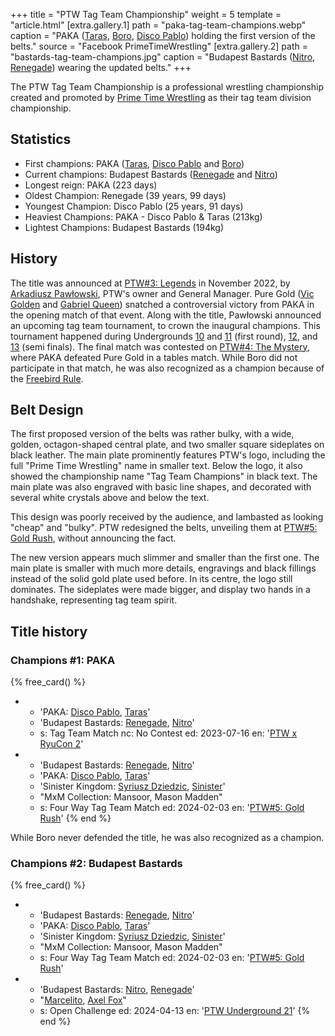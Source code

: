 +++
title = "PTW Tag Team Championship"
weight = 5
template = "article.html"
[extra.gallery.1]
path = "paka-tag-team-champions.webp"
caption = "PAKA ([Taras](@/w/taras.md), [Boro](@/w/boro.md), [Disco Pablo](@/w/disco-pablo.md)) holding the first version of the belts."
source = "Facebook PrimeTimeWrestling"
[extra.gallery.2]
path = "bastards-tag-team-champions.jpg"
caption = "Budapest Bastards ([Nitro](@/w/nitro.md), [Renegade](@/w/renegade.md)) wearing the updated belts."
+++

The PTW Tag Team Championship is a professional wrestling championship created and promoted by [Prime Time Wrestling](@/o/ptw.md) as their tag team division championship.

<!-- more -->

## Statistics

* First champions: PAKA ([Taras](@/w/taras.md), [Disco Pablo](@/w/disco-pablo.md) and [Boro](@/w/boro.md))
* Current champions: Budapest Bastards ([Renegade](@/w/renegade.md) and [Nitro](@/w/nitro.md))
* Longest reign: PAKA (223 days)
* Oldest Champion: Renegade (39 years, 99 days)
* Youngest Champion: Disco Pablo (25 years, 91 days)
* Heaviest Champions: PAKA - Disco Pablo & Taras (213kg)
* Lightest Champions: Budapest Bastards (194kg)

## History

The title was announced at [PTW#3: Legends](@/e/ptw/2022-11-26-ptw-3-legends.md) in November 2022, by [Arkadiusz Pawłowski](@/w/pan-pawlowski.md), PTW's owner and General Manager.
Pure Gold ([Vic Golden](@/w/vic-golden.md) and [Gabriel Queen](@/w/gabriel-queen.md)) snatched a controversial victory from PAKA in the opening match of that event.
Along with the title, Pawłowski announced an upcoming tag team tournament, to crown the inaugural champions.
This tournament happened during Undergrounds [10](@/e/ptw/2023-01-28-ptw-underground-10.md) and
[11](@/e/ptw/2023-01-29-ptw-underground-11.md) (first round), [12](@/e/ptw/2023-02-26-ptw-underground-12.md), and [13](@/e/ptw/2023-03-26-ptw-underground-13.md) (semi finals).
The final match was contested on [PTW#4: The Mystery](@/e/ptw/2023-06-25-ptw-4-mystery.md), where PAKA defeated Pure Gold in a tables match.
While Boro did not participate in that match, he was also recognized as a champion because of the [Freebird Rule][freebird-rule].

## Belt Design

The first proposed version of the belts was rather bulky, with a wide, golden, octagon-shaped central plate, and two smaller square sideplates on black leather. The main plate prominently features PTW's logo, including the full "Prime Time Wrestling" name in smaller text. Below the logo, it also showed the championship name "Tag Team Champions" in black text. The main plate was also engraved with basic line shapes, and decorated with several white crystals above and below the text.

This design was poorly received by the audience, and lambasted as looking "cheap" and "bulky". PTW redesigned the belts, unveiling them at [PTW#5: Gold Rush](@/e/ptw/2024-02-03-ptw-5-gold-rush.md), without announcing the fact.

The new version appears much slimmer and smaller than the first one. The main plate is smaller with much more details, engravings and black fillings instead of the solid gold plate used before. In its centre, the logo still dominates. The sideplates were made bigger, and display two hands in a handshake, representing tag team spirit.

## Title history

### Champions #1: PAKA

{% free_card() %}
- - 'PAKA: [Disco Pablo](@/w/disco-pablo.md), [Taras](@/w/taras.md)'
  - 'Budapest Bastards: [Renegade](@/w/renegade.md), [Nitro](@/w/nitro.md)'
  - s: Tag Team Match
    nc: No Contest
    ed: 2023-07-16
    en: '[PTW x RyuCon 2](@/e/ptw/2023-07-16-ptw-x-ryucon.md)'
- - 'Budapest Bastards: [Renegade](@/w/renegade.md), [Nitro](@/w/nitro.md)'
  - 'PAKA: [Disco Pablo](@/w/disco-pablo.md), [Taras](@/w/taras.md)'
  - 'Sinister Kingdom: [Syriusz Dziedzic](@/w/dziedzic.md), [Sinister](@/w/sinister.md)'
  - "MxM Collection: Mansoor, Mason Madden"
  - s: Four Way Tag Team Match
    ed: 2024-02-03
    en: '[PTW#5: Gold Rush](@/e/ptw/2024-02-03-ptw-5-gold-rush.md)'
{% end %}

While Boro never defended the title, he was also recognized as a champion.

### Champions #2: Budapest Bastards

{% free_card() %}
- - 'Budapest Bastards: [Renegade](@/w/renegade.md), [Nitro](@/w/nitro.md)'
  - 'PAKA: [Disco Pablo](@/w/disco-pablo.md), [Taras](@/w/taras.md)'
  - 'Sinister Kingdom: [Syriusz Dziedzic](@/w/dziedzic.md), [Sinister](@/w/sinister.md)'
  - "MxM Collection: Mansoor, Mason Madden"
  - s: Four Way Tag Team Match
    ed: 2024-02-03
    en: '[PTW#5: Gold Rush](@/e/ptw/2024-02-03-ptw-5-gold-rush.md)'
- - 'Budapest Bastards: [Nitro](@/w/nitro.md), [Renegade](@/w/renegade.md)'
  - "[Marcelito](@/w/marcelito.md), [Axel Fox](@/w/axel-fox.md)"
  - s: Open Challenge
    ed: 2024-04-13
    en: '[PTW Underground 21](@/e/ptw/2024-04-13-ptw-underground-21.md)'
{% end %}

[freebird-rule]: https://prowrestling.fandom.com/wiki/Freebird_Rule
